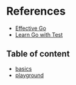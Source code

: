 # References

- [Effective Go](https://go.dev/doc/effective_go)
- [Learn Go with Test](https://quii.gitbook.io/learn-go-with-tests)

## Table of content

- [basics](https://github.com/iambasantarai/laboratory69/tree/main/golang/basics)
- [playground](https://github.com/iambasantarai/laboratory69/tree/main/golang/playground)
